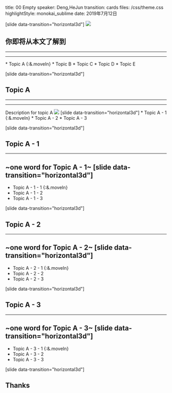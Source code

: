title: 00 Empty
speaker: Deng,HeJun
transition: cards
files: /css/theme.css
highlightStyle: monokai_sublime
date: 2019年7月12日

[slide data-transition="horizontal3d"]
<img class="full-img" src="/images/car1.jpg"/>
## 你即将从本文了解到
-----

<hr class="main-hr" />
* Topic A {:&.moveIn}
* Topic B
* Topic C
* Topic D
* Topic E



[slide data-transition="horizontal3d"]
## Topic A
-----
<hr class="main-hr" />
<span class="desc">Description for topic A</span>
<img src="/images/car0.jpg"/>
[slide data-transition="horizontal3d"]
* Topic A - 1 {:&.moveIn}
* Topic A - 2
* Topic A - 3



[slide data-transition="horizontal3d"]
## Topic A - 1
-----
<span class="desc">~one word for Topic A - 1~</span>
[slide data-transition="horizontal3d"]
-----
* Topic A - 1 - 1 {:&.moveIn}
* Topic A - 1 - 2
* Topic A - 1 - 3



[slide data-transition="horizontal3d"]
## Topic A - 2
-----
<span class="desc">~one word for Topic A - 2~</span>
[slide data-transition="horizontal3d"]
-----
* Topic A - 2 - 1 {:&.moveIn}
* Topic A - 2 - 2
* Topic A - 2 - 3



[slide data-transition="horizontal3d"]
## Topic A - 3
-----
<span class="desc">~one word for Topic A - 3~</span>
[slide data-transition="horizontal3d"]
-----
* Topic A - 3 - 1 {:&.moveIn}
* Topic A - 3 - 2
* Topic A - 3 - 3



[slide data-transition="horizontal3d"]
## Thanks
